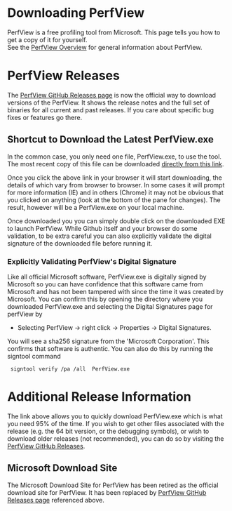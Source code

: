 # Downloading PerfView 

PerfView is a free profiling tool from Microsoft.   This page tells you how to get a copy of it for yourself.  
See the [PerfView Overview](https://github.com/Microsoft/perfview#perfview-overview) for general information
about PerfView.   

# PerfView Releases

The [PerfView GitHub Releases page](https://github.com/Microsoft/perfview/releases) is now the official 
way to download versions of the PerfView.
It shows the release notes and the full set of binaries for all current and past releases.  If you
care about specific bug fixes or features go there.  

## Shortcut to Download the Latest PerfView.exe

In the common case, you only need one file, PerfView.exe, to use the tool.  The most recent copy of
this file can be downloaded [directly from this link](https://github.com/microsoft/perfview/releases/latest/download/PerfView.exe).

Once you click the above link in your browser it will start downloading, the details of which vary from browser to browser.
In some cases it will prompt for more information (IE) and in others (Chrome) it may not be obvious that
you clicked on anything (look at the bottom of the pane for changes).  The result, however will be a PerfView.exe on your
local machine.

Once downloaded you you can simply double click on the downloaded EXE to launch PerfView.
While Github itself and your browser do some validation, to be extra careful you can
also explicitly validate the digital signature of the downloaded file before running it.

### Explicitly Validating PerfView's Digital Signature

Like all official Microsoft software, PerfView.exe is digitally signed
by Microsoft so you can have confidence that this software came from Microsoft
and has not been tampered with since the time it was created by Microsoft.
You can confirm this by opening the directory where you downloaded PerfView.exe and selecting
the Digital Signatures page for perfView by

* Selecting PerfView -> right click -> Properties -> Digital Signatures.

You will see a sha256 signature from the 'Microsoft Corporation'.
This confirms that software is authentic. You can also do this by running the signtool command
```
 signtool verify /pa /all  PerfView.exe
```

# Additional Release Information

The link above allows you to quickly download PerfView.exe which is what you need 95% of the time.
If you wish to get other files associated with the release (e.g. the 64 bit version, or
the debugging symbols), or wish to download older releases (not recommended), you can do
so by visiting the [PerfView GitHub Releases](https://github.com/Microsoft/perfview/releases).


## Microsoft Download Site
The Microsoft Download Site for PerfView has
been retired as the official download site for PerfView.  It has been replaced by
[PerfView GitHub Releases page](https://github.com/Microsoft/perfview/releases) referenced above. 


